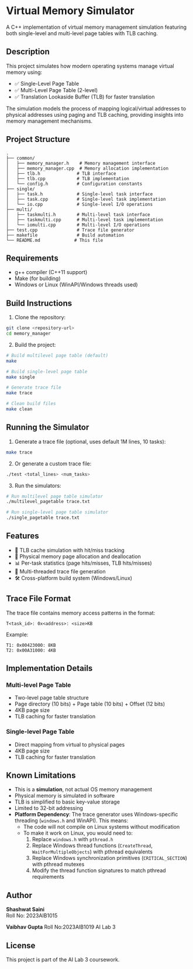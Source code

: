# Virtual Memory Simulator

A C++ implementation of virtual memory management simulation featuring both single-level and multi-level page tables with TLB caching.

## Description

This project simulates how modern operating systems manage virtual memory using:
- ✅ Single-Level Page Table
- ✅ Multi-Level Page Table (2-level)
- ✅ Translation Lookaside Buffer (TLB) for faster translation

The simulation models the process of mapping logical/virtual addresses to physical addresses using paging and TLB caching, providing insights into memory management mechanisms.

## Project Structure

```
.
├── common/
│   ├── memory_manager.h    # Memory management interface
│   ├── memory_manager.cpp  # Memory allocation implementation
│   ├── tlb.h              # TLB interface
│   ├── tlb.cpp            # TLB implementation
│   └── config.h           # Configuration constants
├── single/
│   ├── task.h             # Single-level task interface
│   ├── task.cpp           # Single-level task implementation
│   └── io.cpp             # Single-level I/O operations
├── multi/
│   ├── taskmulti.h        # Multi-level task interface
│   ├── taskmulti.cpp      # Multi-level task implementation
│   └── iomulti.cpp        # Multi-level I/O operations
├── test.cpp               # Trace file generator
├── makefile               # Build automation
└── README.md             # This file
```

## Requirements

- g++ compiler (C++11 support)
- Make (for building)
- Windows or Linux (WinAPI/Windows threads used)

## Build Instructions

1. Clone the repository:
```bash
git clone <repository-url>
cd memory_manager
```

2. Build the project:
```bash
# Build multilevel page table (default)
make

# Build single-level page table
make single

# Generate trace file
make trace

# Clean build files
make clean
```

## Running the Simulator

1. Generate a trace file (optional, uses default 1M lines, 10 tasks):
```bash
make trace
```

2. Or generate a custom trace file:
```bash
./test <total_lines> <num_tasks>
```

3. Run the simulators:
```bash
# Run multilevel page table simulator
./multilevel_pagetable trace.txt

# Run single-level page table simulator
./single_pagetable trace.txt
```

## Features

- 🧠 TLB cache simulation with hit/miss tracking
- 🧮 Physical memory page allocation and deallocation
- 📊 Per-task statistics (page hits/misses, TLB hits/misses)
- 🧵 Multi-threaded trace file generation
- 🛠️ Cross-platform build system (Windows/Linux)

## Trace File Format

The trace file contains memory access patterns in the format:
```
T<task_id>: 0x<address>: <size>KB
```

Example:
```
T1: 0x00423000: 8KB
T2: 0x00A31000: 4KB
```

## Implementation Details

### Multi-level Page Table
- Two-level page table structure
- Page directory (10 bits) + Page table (10 bits) + Offset (12 bits)
- 4KB page size
- TLB caching for faster translation

### Single-level Page Table
- Direct mapping from virtual to physical pages
- 4KB page size
- TLB caching for faster translation

## Known Limitations

- This is a **simulation**, not actual OS memory management
- Physical memory is simulated in software
- TLB is simplified to basic key-value storage
- Limited to 32-bit addressing
- **Platform Dependency**: The trace generator uses Windows-specific threading (`windows.h` and WinAPI). This means:
  - The code will not compile on Linux systems without modification
  - To make it work on Linux, you would need to:
    1. Replace `windows.h` with `pthread.h`
    2. Replace Windows thread functions (`CreateThread`, `WaitForMultipleObjects`) with pthread equivalents
    3. Replace Windows synchronization primitives (`CRITICAL_SECTION`) with pthread mutexes
    4. Modify the thread function signatures to match pthread requirements

## Author

**Shashwat Saini**  
Roll No: 2023AIB1015  

**Vaibhav Gupta**
Roll No:2023AIB1019
AI Lab 3

## License

This project is part of the AI Lab 3 coursework.
